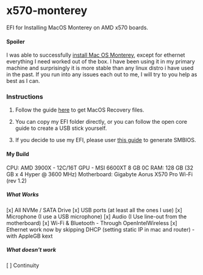 # x570-monterey

EFI for Installing MacOS Monterey on AMD x570 boards.

#### Spoiler

I was able to successfully [install Mac OS Monterey](https://www.reddit.com/r/hackintosh/comments/w174zt/amd_3900x_amd_6600_xt_build_monterey/), except for ethernet everything I need worked out of the box. I have been using it in my primary machine and surprisingly it is more stable than any linux distro i have used in the past. If you run into any issues each out to me, I will try to you help as best as I can.

### Instructions

1. Follow the guide [here](https://dortania.github.io/OpenCore-Install-Guide/installer-guide/) to get MacOS Recovery files.

2. You can copy my EFI folder directly, or you can follow the open core guide to create a USB stick yourself.

3. If you decide to use my EFI, please user [this guide](https://dortania.github.io/OpenCore-Install-Guide/AMD/zen.html#platforminfo) to generate SMBIOS.

#### My Build

CPU: AMD 3900X - 12C/16T
GPU - MSI 6600XT 8 GB 0C
RAM: 128 GB (32 GB x 4 Hyper @ 3600 MHz)
Motherboard: Gigabyte Aorus X570 Pro Wi-Fi (rev 1.2)

##### What Works

[x] All NVMe / SATA Drive
[x] USB ports (at least all the ones I use)
[x] Microphone (I use a USB microphone)
[x] Audio (I Use line-out from the motherboard)
[x] Wi-Fi & Bluetooth - Through OpenIntelWireless
[x] Ethernet work now by skipping DHCP (setting static IP in mac and router) - with AppleGB kext

##### What doesn't work

[ ] Continuity

